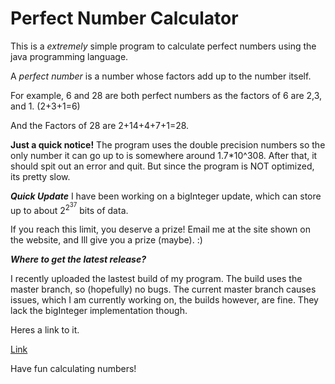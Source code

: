# Perfect Number Calculator

This is a *extremely* simple program to calculate perfect numbers using the java programming language.

A _perfect number_ is a number whose factors add up to the number itself.

For example, 6 and 28 are both perfect numbers as the factors of 6 are 2,3, and 1. (2+3+1=6)

And the Factors of 28 are 2+14+4+7+1=28.

**Just a quick notice!**
The program uses the double precision numbers so the only number it can go up to is somewhere around 1.7*10^308. After that, it should spit out an error and quit. But since the program is NOT optimized, its pretty slow. 

***_Quick Update_***
I have been working on a bigInteger update, which can store up to about 2<sup>2<sup>37</sup></sup> bits of data. 

If you reach this limit, you deserve a prize! Email me at the site shown on the website, and Ill give you a prize (maybe). :)


***Where to get the latest release?***

I recently uploaded the lastest build of my program. The build uses the master branch, so (hopefully) no bugs. The current master branch causes issues, which I am currently working on, the builds however, are fine. They lack the bigInteger implementation though.

Heres a link to it. 

[Link](https://github.com/gshirodkar/Perfect-Number-Calculator/releases)


Have fun calculating numbers!



